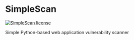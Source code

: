 # SimpleScan

[![SimpleScan license](https://img.shields.io/github/license/Galaxy-cst/SimpleScan.svg)](https://github.com/Galaxy-cst/SimpleScan/blob/master/LICENSE)

Simple Python-based web application vulnerability scanner